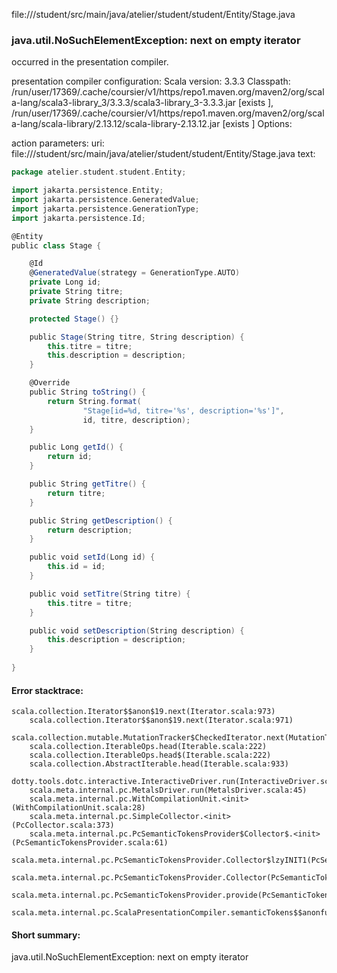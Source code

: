 file://<WORKSPACE>/student/src/main/java/atelier/student/student/Entity/Stage.java
### java.util.NoSuchElementException: next on empty iterator

occurred in the presentation compiler.

presentation compiler configuration:
Scala version: 3.3.3
Classpath:
/run/user/17369/.cache/coursier/v1/https/repo1.maven.org/maven2/org/scala-lang/scala3-library_3/3.3.3/scala3-library_3-3.3.3.jar [exists ], /run/user/17369/.cache/coursier/v1/https/repo1.maven.org/maven2/org/scala-lang/scala-library/2.13.12/scala-library-2.13.12.jar [exists ]
Options:



action parameters:
uri: file://<WORKSPACE>/student/src/main/java/atelier/student/student/Entity/Stage.java
text:
```scala
package atelier.student.student.Entity;

import jakarta.persistence.Entity;
import jakarta.persistence.GeneratedValue;
import jakarta.persistence.GenerationType;
import jakarta.persistence.Id;

@Entity
public class Stage {

    @Id
    @GeneratedValue(strategy = GenerationType.AUTO)
    private Long id;
    private String titre;
    private String description;

    protected Stage() {}

    public Stage(String titre, String description) {
        this.titre = titre;
        this.description = description;
    }

    @Override
    public String toString() {
        return String.format(
                "Stage[id=%d, titre='%s', description='%s']",
                id, titre, description);
    }

    public Long getId() {
        return id;
    }

    public String getTitre() {
        return titre;
    }

    public String getDescription() {
        return description;
    }

    public void setId(Long id) {
        this.id = id;
    }

    public void setTitre(String titre) {
        this.titre = titre;
    }

    public void setDescription(String description) {
        this.description = description;
    }
    
}

```



#### Error stacktrace:

```
scala.collection.Iterator$$anon$19.next(Iterator.scala:973)
	scala.collection.Iterator$$anon$19.next(Iterator.scala:971)
	scala.collection.mutable.MutationTracker$CheckedIterator.next(MutationTracker.scala:76)
	scala.collection.IterableOps.head(Iterable.scala:222)
	scala.collection.IterableOps.head$(Iterable.scala:222)
	scala.collection.AbstractIterable.head(Iterable.scala:933)
	dotty.tools.dotc.interactive.InteractiveDriver.run(InteractiveDriver.scala:168)
	scala.meta.internal.pc.MetalsDriver.run(MetalsDriver.scala:45)
	scala.meta.internal.pc.WithCompilationUnit.<init>(WithCompilationUnit.scala:28)
	scala.meta.internal.pc.SimpleCollector.<init>(PcCollector.scala:373)
	scala.meta.internal.pc.PcSemanticTokensProvider$Collector$.<init>(PcSemanticTokensProvider.scala:61)
	scala.meta.internal.pc.PcSemanticTokensProvider.Collector$lzyINIT1(PcSemanticTokensProvider.scala:61)
	scala.meta.internal.pc.PcSemanticTokensProvider.Collector(PcSemanticTokensProvider.scala:61)
	scala.meta.internal.pc.PcSemanticTokensProvider.provide(PcSemanticTokensProvider.scala:90)
	scala.meta.internal.pc.ScalaPresentationCompiler.semanticTokens$$anonfun$1(ScalaPresentationCompiler.scala:117)
```
#### Short summary: 

java.util.NoSuchElementException: next on empty iterator